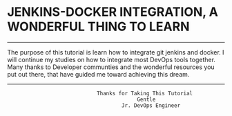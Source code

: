 # JENKINS-DOCKER INTEGRATION, A WONDERFUL THING TO LEARN 
---
The purpose of this tutorial is learn how to integrate git jenkins and docker. 
I will continue my studies on how to integrate most DevOps tools together.
Many thanks to Developer communties and the wonderful resources you put out there, that have guided me toward achieving this dream.

---
                                 Thanks for Taking This Tutorial
                                              Gentle 
                                         Jr. DevOps Engineer

